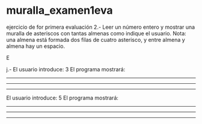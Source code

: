 # muralla_examen1eva
ejercicio de for primera evaluación
2.- Leer un número entero y mostrar una muralla de  asteriscos con tantas almenas como indique el usuario. Nota: una almena está formada dos filas de  cuatro asterisco,  y entre almena y almena hay un  espacio.

E
 
j.-
El usuario introduce: 3
El programa mostrará:

**** **** ****
**** **** ****
**************

El usuario introduce: 5
El programa mostrará:

**** **** **** **** ****
**** **** **** **** ****
************************
